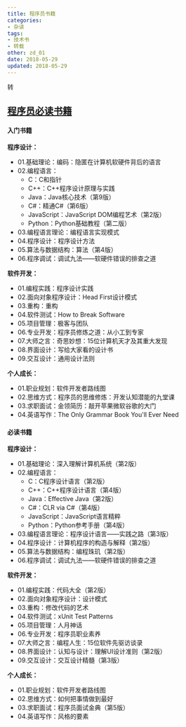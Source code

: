 ```yaml
---
title: 程序员书籍
categories:
- 杂读
tags:
- 技术书
- 转载
other: zd_01
date: 2018-05-29
updated: 2018-05-29
---
```


<span class="reprint">转</span>
## **[程序员必读书籍][1]** ##
#### **入门书籍** ####
**程序设计：**
- 01.基础理论：编码：隐匿在计算机软硬件背后的语言
- 02.编程语言：
    - C：C和指针
    - C++：C++程序设计原理与实践
    - Java：Java核心技术（第9版）
    - C#：精通C#（第6版）
    - JavaScript：JavaScript DOM编程艺术（第2版）
    - Python：Python基础教程（第二版）
- 03.编程语言理论：编程语言实现模式
- 04.程序设计：程序设计方法
- 05.算法与数据结构：算法（第4版）
- 06.程序调试：调试九法——软硬件错误的排查之道

**软件开发：**
- 01.编程实践：程序设计实践
- 02.面向对象程序设计：Head First设计模式
- 03.重构：重构
- 04.软件测试：How to Break Software
- 05.项目管理：极客与团队
- 06.专业开发：程序员修炼之道：从小工到专家
- 07.大师之言：奇思妙想：15位计算机天才及其重大发现
- 08.界面设计：写给大家看的设计书
- 09.交互设计：通用设计法则

**个人成长：**
- 01.职业规划：软件开发者路线图
- 02.思维方式：程序员的思维修炼：开发认知潜能的九堂课
- 03.求职面试：金领简历：敲开苹果微软谷歌的大门
- 04.英语写作：The Only Grammar Book You'll Ever Need


#### **必读书籍** ####
**程序设计：**
- 01.基础理论：深入理解计算机系统（第2版）
- 02.编程语言：
    - C：C程序设计语言（第2版）
    - C++：C++程序设计语言（第4版）
    - Java：Effective Java（第2版）
    - C#：CLR via C#（第4版）
    - JavaScript：JavaScript语言精粹
    - Python：Python参考手册（第4版）
- 03.编程语言理论：程序设计语言——实践之路（第3版）
- 04.程序设计：计算机程序的构造与解释（第2版）
- 05.算法与数据结构：编程珠玑（第2版）
- 06.程序调试：调试九法——软硬件错误的排查之道

**软件开发：**
- 01.编程实践：代码大全（第2版）
- 02.面向对象程序设计：设计模式
- 03.重构：修改代码的艺术
- 04.软件测试：xUnit Test Patterns
- 05.项目管理：人月神话
- 06.专业开发：程序员职业素养
- 07.大师之言：编程人生：15位软件先驱访谈录
- 08.界面设计：认知与设计：理解UI设计准则（第2版）
- 09.交互设计：交互设计精髓（第3版）

**个人成长：**
- 01.职业规划：软件开发者路线图
- 02.思维方式：如何把事情做到最好
- 03.求职面试：程序员面试金典（第5版）
- 04.英语写作：风格的要素


[1]:http://www.ituring.com.cn/article/198286